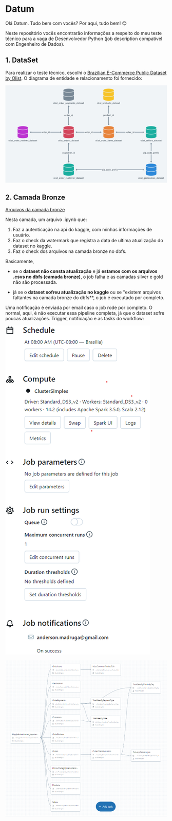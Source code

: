 # Datum

Olá Datum. Tudo bem com vocês? Por aqui, tudo bem! :blush:

Neste repositório vocês encontrarão informações a respeito do meu teste técnico para a vaga de Desenvolvedor Python (job description compatível com Engenheiro de Dados).

## 1. DataSet

Para realizar o teste técnico, escolhi o [Brazilian E-Commerce Public Dataset by Olist]([https://www.exemplo.com](https://www.kaggle.com/datasets/olistbr/brazilian-ecommerce)https://www.kaggle.com/datasets/olistbr/brazilian-ecommerce). O diagrama de entidade e relacionamento foi fornecido:

![Descrição da imagem](auxiliares/er_kaggle.png)


## 2. Camada Bronze

[Arquivos da camada bronze](./bronze)

Nesta camada, um arquivo .ipynb que:
1. Faz a autenticação na api do kaggle, com minhas informações de usuário.
2. Faz o check da watermark que registra a data de ultima atualização do dataset no kaggle.
3. Faz o check dos arquivos na camada bronze no dbfs.

Basicamente, 
* se o **dataset não consta atualização** e já **estamos com os arquivos .csvs no dbfs (camada bronze)**, o job falha e as camadas silver e gold não são processada.

* já se o **dataset sofreu atualização no kaggle** ou se "existem arquivos faltantes na camada bronze do dbfs**, o job é executado por completo.

Uma notificação é enviada por email caso o job rode por completo. O normal, aqui, é não executar essa pipeline completa, já que o dataset sofre poucas atualizações. Trigger, notificação e as tasks do workflow:

![Schedule e Job Notiication](auxiliares/databricks_schedule_jobnotifications.png)

![Workflow tasks](auxiliares/databricks_workflow_tasks.png)


